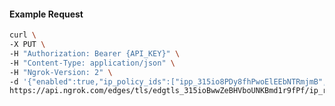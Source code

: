 <!-- Code generated for API Clients. DO NOT EDIT. -->

#### Example Request

```bash
curl \
-X PUT \
-H "Authorization: Bearer {API_KEY}" \
-H "Content-Type: application/json" \
-H "Ngrok-Version: 2" \
-d '{"enabled":true,"ip_policy_ids":["ipp_315io8PDy8fhPwoElEEbNTRmjmB","ipp_315ioB2LDtN77uKikZDwm6sdiQV"]}' \
https://api.ngrok.com/edges/tls/edgtls_315ioBwwZeBHVboUNKBmd1r9fPf/ip_restriction
```
